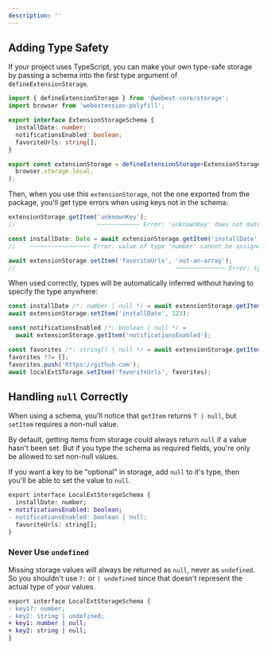 ```yaml
---
description: ''
---
```


## Adding Type Safety

If your project uses TypeScript, you can make your own type-safe storage by passing a schema into the first type argument of `defineExtensionStorage`.

```ts
import { defineExtensionStorage } from '@webext-core/storage';
import browser from 'webextension-polyfill';

export interface ExtensionStorageSchema {
  installDate: number;
  notificationsEnabled: boolean;
  favoriteUrls: string[];
}

export const extensionStorage = defineExtensionStorage<ExtensionStorageSchema>(
  browser.storage.local,
);
```

Then, when you use this `extensionStorage`, not the one exported from the package, you'll get type errors when using keys not in the schema:

```ts
extensionStorage.getItem('unknownKey');
//                       ~~~~~~~~~~~~ Error: 'unknownKey' does not match `keyof LocalExtStorageSchema`

const installDate: Date = await extensionStorage.getItem('installDate');
//    ~~~~~~~~~~~~~~~~~ Error: value of type 'number' cannot be assigned to type 'Date'

await extensionStorage.setItem('favoriteUrls', 'not-an-array');
//                                             ~~~~~~~~~~~~~~ Error: type 'string' is not assignable to 'string[]'
```

When used correctly, types will be automatically inferred without having to specify the type anywhere:

```ts
const installDate /*: number | null */ = await extensionStorage.getItem('installDate');
await extensionStorage.setItem('installDate', 123);

const notificationsEnabled /*: boolean | null */ =
  await extensionStorage.getItem('notificationsEnabled');

const favorites /*: string[] | null */ = await extensionStorage.getItem('favoriteUrls');
favorites ??= [];
favorites.push('https://github.com');
await localExtSTorage.setItem('favoriteUrls', favorites);
```

## Handling `null` Correctly

When using a schema, you'll notice that `getItem` returns `T | null`, but `setItem` requires a non-null value.

By default, getting items from storage could always return `null` if a value hasn't been set. But if you type the schema as required fields, you're only be allowed to set non-null values.

If you want a key to be "optional" in storage, add `null` to it's type, then you'll be able to set the value to `null`.

```diff
export interface LocalExtStorageSchema {
  installDate: number;
+ notificationsEnabled: boolean;
- notificationsEnabled: boolean | null;
  favoriteUrls: string[];
}
```

### Never Use `undefined`

Missing storage values will always be returned as `null`, never as `undefined`. So you shouldn't use `?:` or `| undefined` since that doesn't represent the actual type of your values.

```diff
export interface LocalExtStorageSchema {
- key1?: number;
- key2: string | undefined;
+ key1: number | null;
+ key2: string | null;
}
```
